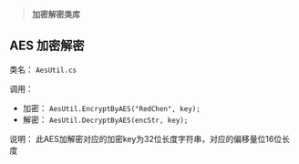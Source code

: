﻿> **加密解密类库**

## AES 加密解密

类名： `AesUtil.cs`

调用：

- 加密： `AesUtil.EncryptByAES("RedChen", key);`
- 解密： `AesUtil.DecryptByAES(encStr, key);`

说明： 此AES加解密对应的加密key为32位长度字符串，对应的偏移量位16位长度

